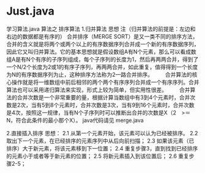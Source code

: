 # Just.java
学习算法.java
算法之  排序算法
1.归并算法
 思想  注（归并算法的前提是：左边和右边的数据都是有序的）
          合并排序（MERGE SORT）是又一类不同的排序方法，合并的含义就是将两个或两个以上的有序数据序列合并成一个新的有序数据序列，因此它又叫归并算法。它的基本思想就是假设数组A有N个元素，那么可以看成数组A是有N个有序的子序列组成，每个子序列的长度为1，然后再两两合并，得到了一个N/2个长度为2或1的有序子序列，再两两合并，如此重复，值得得到一个长度为N的有序数据序列为止，这种排序方法称为2—路合并排序。
  合并算法的核心操作就是将一维数组中前后相邻的两个两个有序序列合并成一个有序序列。合并算法也可以采用递归算法来实现，形式上较为简单，但实用性很差。
  合并算法的合并次数是一个非常重要的量，根据计算当数组中有3到4个元素时，合并次数是2次，当有5到8个元素时，合并次数是3次，当有9到16个元素时，合并次数是4次，按照这一规律，当有N个子序列时可以推断出合并的次数是X（2 >＝N，符合此条件的最小那个X）。
  java代码请见 merge.java
  
  2.直接插入排序
  思想：
 2.1   从第一个元素开始，该元素可以认为已经被排序。
 2.2   取出下一个元素，在已经排序的元素序列中从后向前扫描；
2.3    如果该元素（已排序）大于新元素，将该元素移到下一位置；
2.4    重复步骤3，直到找到已经排序的元素小于或者等于新元素的位置；
2.5    将新元素插入到该位置后；
2.6    重复步骤2-5；



